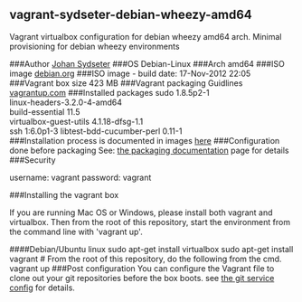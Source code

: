 ## vagrant-sydseter-debian-wheezy-amd64

Vagrant virtualbox configuration for debian wheezy amd64 arch.
Minimal provisioning for debian wheezy environments

###Author
[Johan Sydseter](http://www.sydseter.com)
###OS
Debian-Linux
###Arch
amd64
###ISO image
[debian.org](http://cdimage.debian.org/cdimage/wheezy_di_beta4/amd64/iso-cd/debian-wheezy-DI-b4-amd64-CD-1.iso "Debian-Wheezy amd64 ISO image")
###ISO image - build date:
17-Nov-2012 22:05
###Vagrant box size
423 MB
###Vagrant packaging Guidlines
[vagrantup.com](http://vagrantup.com/v1/docs/base_boxes.html "Vagrant packaging guidelines")
###Installed packages
sudo 1.8.5p2-1<br>
linux-headers-3.2.0-4-amd64<br>
build-essential 11.5<br>
virtualbox-guest-utils 4.1.18-dfsg-1.1<br>
ssh 1:6.0p1-3
libtest-bdd-cucumber-perl 0.11-1<br>
###Installation process
is documented in images [here](vagrant-sydseter-debian-wheezy-amd64/blob/master/doc/images)
###Configuration done before packaging
See: [the packaging documentation](vagrant-sydseter-debian-wheezy-amd64/blob/master/doc/README.md) page for details 
###Security

username: vagrant
password: vagrant

###Installing the vagrant box

If you are running Mac OS or Windows, please install both vagrant and virtualbox.
Then from the root of this repository, start the environment from the 
command line with 'vagrant up'.

####Debian/Ubuntu linux
    sudo apt-get install virtualbox
    sudo apt-get install vagrant
    # From the root of this repository, do the following from the cmd.
    vagrant up
###Post configuration
You can configure the Vagrant file to clone out your git repositories before the
box boots. see [the git service config](vagrant-sydseter-debian-wheezy-amd64/blob/master/etc/git.yml) for details.
